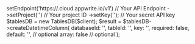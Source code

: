 <?php

use Appwrite\Client;
use Appwrite\Services\TablesDB;

$client = (new Client())
    ->setEndpoint('https://<REGION>.cloud.appwrite.io/v1') // Your API Endpoint
    ->setProject('<YOUR_PROJECT_ID>') // Your project ID
    ->setKey('<YOUR_API_KEY>'); // Your secret API key

$tablesDB = new TablesDB($client);

$result = $tablesDB->createDatetimeColumn(
    databaseId: '<DATABASE_ID>',
    tableId: '<TABLE_ID>',
    key: '',
    required: false,
    default: '', // optional
    array: false // optional
);